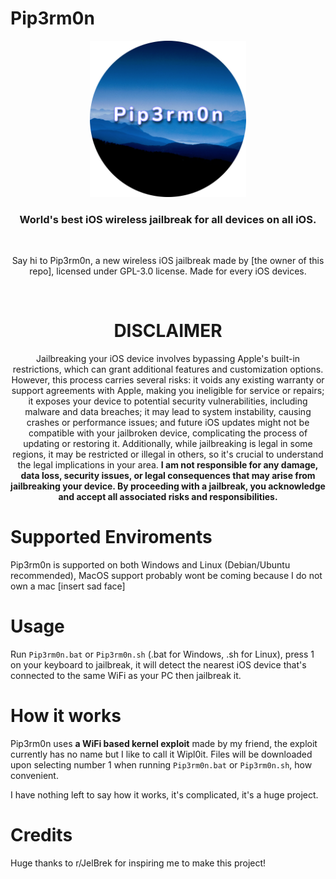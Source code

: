 # Pip3rm0n
<p align="center">
  <img src="Pip3rm0n.png" width=250 />
</p>

<h3 align="center">World's best iOS wireless jailbreak for all devices on all iOS.</h3>
<br>

<p align="center">Say hi to Pip3rm0n, a new wireless iOS jailbreak made by [the owner of this repo], licensed under GPL-3.0 license. Made for every iOS devices.</p>
<br>

<h1 color="red" align="center">DISCLAIMER</h1>

<p align="center">Jailbreaking your iOS device involves bypassing Apple's built-in restrictions, which can grant additional features and customization options. However, this process carries several risks: it voids any existing warranty or support agreements with Apple, making you ineligible for service or repairs; it exposes your device to potential security vulnerabilities, including malware and data breaches; it may lead to system instability, causing crashes or performance issues; and future iOS updates might not be compatible with your jailbroken device, complicating the process of updating or restoring it. Additionally, while jailbreaking is legal in some regions, it may be restricted or illegal in others, so it's crucial to understand the legal implications in your area. <b>I am not responsible for any damage, data loss, security issues, or legal consequences that may arise from jailbreaking your device. By proceeding with a jailbreak, you acknowledge and accept all associated risks and responsibilities.</b></p>

# Supported Enviroments
Pip3rm0n is supported on both Windows and Linux (Debian/Ubuntu recommended), MacOS support probably wont be coming because I do not own a mac [insert sad face]

# Usage
Run `Pip3rm0n.bat` or `Pip3rm0n.sh` (.bat for Windows, .sh for Linux), press 1 on your keyboard to jailbreak, it will detect the nearest iOS device that's connected to the same WiFi as your PC then jailbreak it.

# How it works
Pip3rm0n uses **a WiFi based kernel exploit** made by my friend, the exploit currently has no name but I like to call it Wipl0it.
Files will be downloaded upon selecting number 1 when running `Pip3rm0n.bat` or `Pip3rm0n.sh`, how convenient.

I have nothing left to say how it works, it's complicated, it's a huge project.

# Credits
Huge thanks to r/JelBrek for inspiring me to make this project!
